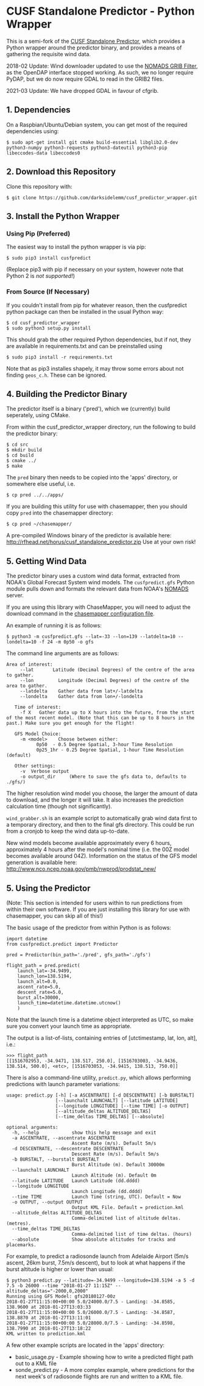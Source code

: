 # CUSF Standalone Predictor - Python Wrapper
This is a semi-fork of the [CUSF Standalone Predictor](https://github.com/jonsowman/cusf-standalone-predictor/), which provides a Python wrapper around the predictor binary, and provides a means of gathering the requisite wind data.

2018-02 Update: Wind downloader updated to use the [NOMADS GRIB Filter](http://nomads.ncep.noaa.gov/txt_descriptions/grib_filter_doc.shtml), as the OpenDAP interface stopped working. As such, we no longer require PyDAP, but we do now require GDAL to read in the GRIB2 files.

2021-03 Update: We have dropped GDAL in favour of cfgrib. 

## 1. Dependencies
On a Raspbian/Ubuntu/Debian system, you can get most of the required dependencies using:
```
$ sudo apt-get install git cmake build-essential libglib2.0-dev python3-numpy python3-requests python3-dateutil python3-pip libeccodes-data libeccodes0
```

## 2. Download this Repository
Clone this repository with:
```
$ git clone https://github.com/darksidelemm/cusf_predictor_wrapper.git
```

## 3. Install the Python Wrapper

### Using Pip (Preferred)
The easiest way to install the python wrapper is via pip:
```
$ sudo pip3 install cusfpredict
```
(Replace pip3 with pip if necessary on your system, however note that Python 2 is *not supported!*)

### From Source (If Necessary)
If you couldn't install from pip for whatever reason, then the cusfpredict python package can then be installed in the usual Python way:
```
$ cd cusf_predictor_wrapper
$ sudo python3 setup.py install
```

This should grab the other required Python dependencies, but if not, they are available in requirements.txt and can be preinstalled using
```
$ sudo pip3 install -r requirements.txt
```

Note that as pip3 installes shapely, it may throw some errors about not finding `geos_c.h`. These can be ignored.


## 4. Building the Predictor Binary
The predictor itself is a binary ('pred'), which we (currently) build seperately, using CMake.

From within the cusf_predictor_wrapper directory, run the following to build the predictor binary:

```
$ cd src
$ mkdir build
$ cd build
$ cmake ../
$ make
```

The `pred` binary then needs to be copied into the 'apps' directory, or somewhere else useful, i.e.
```
$ cp pred ../../apps/
```

If you are building this utility for use with chasemapper, then you should copy `pred` into the chasemapper directory:
```
$ cp pred ~/chasemapper/
```

A pre-compiled Windows binary of the predictor is available here: http://rfhead.net/horus/cusf_standalone_predictor.zip
Use at your own risk!


## 5. Getting Wind Data
The predictor binary uses a custom wind data format, extracted from NOAA's Global Forecast System wind models. The `cusfpredict.gfs` Python module pulls down and formats the relevant data from NOAA's [NOMADS](http://nomads.ncep.noaa.gov) server.

If you are using this library with ChaseMapper, you will need to adjust the download command in the [chasemapper configuration file](https://github.com/projecthorus/chasemapper/blob/master/horusmapper.cfg.example#L135).

An example of running it is as follows:
```
$ python3 -m cusfpredict.gfs --lat=-33 --lon=139 --latdelta=10 --londelta=10 -f 24 -m 0p50 -o gfs
```

The command line arguments are as follows:
```
Area of interest:
     --lat       Latitude (Decimal Degrees) of the centre of the area to gather.
     --lon         Longitude (Decimal Degrees) of the centre of the area to gather.
     --latdelta    Gather data from lat+/-latdelta
     --londelta    Gather data from lon+/-londelta

   Time of interest:
     -f X   Gather data up to X hours into the future, from the start of the most recent model. (Note that this can be up to 8 hours in the past.) Make sure you get enough for the flight!   
   
   GFS Model Choice:
     -m <model>    Choose between either:
           0p50  - 0.5 Degree Spatial, 3-hour Time Resolution
           0p25_1hr - 0.25 Degree Spatial, 1-hour Time Resolution (default)

   Other settings:
     -v  Verbose output
     -o output_dir     (Where to save the gfs data to, defaults to ./gfs/)
```

The higher resolution wind model you choose, the larger the amount of data to download, and the longer it will take. It also increases the prediction calculation time (though not significantly).

`wind_grabber.sh` is an example script to automatically grab wind data first to a temporary directory, and then to the final gfs directory. This could be run from a cronjob to keep the wind data up-to-date.

New wind models become available approximately every 6 hours, approximately 4 hours after the model's nominal time (i.e. the 00Z model becomes available around 04Z). Information on the status of the GFS model generation is available here: http://www.nco.ncep.noaa.gov/pmb/nwprod/prodstat_new/

## 5. Using the Predictor
(Note: This section is intended for users within to run predictions from within their own software. If you are just installing this library for use with chasemapper, you can skip all of this!)

The basic usage of the predictor from within Python is as follows:
```
import datetime
from cusfpredict.predict import Predictor

pred = Predictor(bin_path='./pred', gfs_path='./gfs')

flight_path = pred.predict(
    launch_lat=-34.9499,
    launch_lon=138.5194,
    launch_alt=0.0,
    ascent_rate=5.0,
    descent_rate=5.0,
    burst_alt=30000,
    launch_time=datetime.datetime.utcnow()
    )

```

Note that the launch time is a datetime object interpreted as UTC, so make sure you convert your launch time as appropriate.

The output is a list-of-lists, containing entries of [utctimestamp, lat, lon, alt], i.e.:

```
>>> flight_path
[[1516702953, -34.9471, 138.517, 250.0], [1516703003, -34.9436, 138.514, 500.0], <etc>, [1516703053, -34.9415, 138.513, 750.0]]
```

There is also a command-line utility, `predict.py`, which allows performing predictions with launch parameter variations:
```
usage: predict.py [-h] [-a ASCENTRATE] [-d DESCENTRATE] [-b BURSTALT]
                  [--launchalt LAUNCHALT] [--latitude LATITUDE]
                  [--longitude LONGITUDE] [--time TIME] [-o OUTPUT]
                  [--altitude_deltas ALTITUDE_DELTAS]
                  [--time_deltas TIME_DELTAS] [--absolute]

optional arguments:
  -h, --help            show this help message and exit
  -a ASCENTRATE, --ascentrate ASCENTRATE
                        Ascent Rate (m/s). Default 5m/s
  -d DESCENTRATE, --descentrate DESCENTRATE
                        Descent Rate (m/s). Default 5m/s
  -b BURSTALT, --burstalt BURSTALT
                        Burst Altitude (m). Default 30000m
  --launchalt LAUNCHALT
                        Launch Altitude (m). Default 0m
  --latitude LATITUDE   Launch Latitude (dd.dddd)
  --longitude LONGITUDE
                        Launch Longitude (dd.dddd)
  --time TIME           Launch Time (string, UTC). Default = Now
  -o OUTPUT, --output OUTPUT
                        Output KML File. Default = prediction.kml
  --altitude_deltas ALTITUDE_DELTAS
                        Comma-delimited list of altitude deltas. (metres).
  --time_deltas TIME_DELTAS
                        Comma-delimited list of time deltas. (hours)
  --absolute            Show absolute altitudes for tracks and placemarks.
```

For example, to predict a radiosonde launch from Adelaide Airport (5m/s ascent, 26km burst, 7.5m/s descent), but to look at what happens if the burst altitude is higher or lower than usual:
```
$ python3 predict.py --latitude=-34.9499 --longitude=138.5194 -a 5 -d 7.5 -b 26000 --time "2018-01-27 11:15Z" --altitude_deltas="-2000,0,2000"
Running using GFS Model: gfs20180127-00z
2018-01-27T11:15:00+00:00 5.0/24000.0/7.5 - Landing: -34.8585, 138.9600 at 2018-01-27T13:03:33
2018-01-27T11:15:00+00:00 5.0/26000.0/7.5 - Landing: -34.8587, 138.8870 at 2018-01-27T13:11:01
2018-01-27T11:15:00+00:00 5.0/28000.0/7.5 - Landing: -34.8598, 138.7990 at 2018-01-27T13:18:22
KML written to prediction.kml
```

A few other example scripts are located in the 'apps' directory:
 * basic_usage.py - Example showing how to write a predicted flight path out to a KML file
 * sonde_predict.py - A more complex example, where predictions for the next week's of radiosonde flights are run and written to a KML file.



